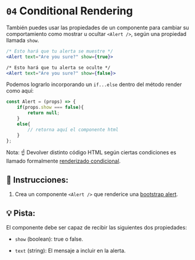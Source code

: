# `04` Conditional Rendering

También puedes usar las propiedades de un componente para cambiar su comportamiento como mostrar u ocultar `<Alert />`, según una propiedad llamada `show`.

```jsx
/* Esto hará que tu alerta se muestre */
<Alert text="Are you sure?" show={true}>

/* Esto hará que tu alerta se oculte */
<Alert text="Are you sure?" show={false}>
```

Podemos lograrlo incorporando un `if...else` dentro del método render como aquí:

```jsx
const Alert = (props) => {
    if(props.show === false){
        return null;
    }
    else{
        // retorna aquí el componente html
    }
};
```

Nota: ☝️ Devolver distinto código HTML según ciertas condiciones es llamado formalmente [renderizado condicional](https://react.dev/learn/conditional-rendering).

## 📝 Instrucciones:

1. Crea un componente `<Alert />` que renderice una [bootstrap alert](https://getbootstrap.com/docs/5.0/components/alerts/#examples).

## 💡 Pista:

El componente debe ser capaz de recibir las siguientes dos propiedades:

+ `show` (boolean): true o false.

+ `text` (string): El mensaje a incluir en la alerta.
